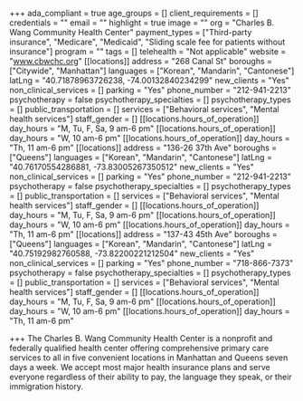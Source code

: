 +++
ada_compliant = true
age_groups = []
client_requirements = []
credentials = ""
email = ""
highlight = true
image = ""
org = "Charles B. Wang Community Health Center"
payment_types = ["Third-party insurance", "Medicare", "Medicaid", "Sliding scale fee for patients without insurance"]
program = ""
tags = []
telehealth = "Not applicable"
website = "www.cbwchc.org"
[[locations]]
address = "268 Canal St"
boroughs = ["Citywide", "Manhattan"]
languages = ["Korean", "Mandarin", "Cantonese"]
latLng = "40.71878963726238, -74.00132840234299"
new_clients = "Yes"
non_clinical_services = []
parking = "Yes"
phone_number = "212-941-2213"
psychotherapy = false
psychotherapy_specialties = []
psychotherapy_types = []
public_transportation = []
services = ["Behavioral services", "Mental health services"]
staff_gender = []
[[locations.hours_of_operation]]
day_hours = "M, Tu, F, Sa, 9 am-6 pm"
[[locations.hours_of_operation]]
day_hours = "W, 10 am-6 pm"
[[locations.hours_of_operation]]
day_hours = "Th, 11 am-6 pm"
[[locations]]
address = "136-26 37th Ave"
boroughs = ["Queens"]
languages = ["Korean", "Mandarin", "Cantonese"]
latLng = "40.76170554286881, -73.83005267350512"
new_clients = "Yes"
non_clinical_services = []
parking = "Yes"
phone_number = "212-941-2213"
psychotherapy = false
psychotherapy_specialties = []
psychotherapy_types = []
public_transportation = []
services = ["Behavioral services", "Mental health services"]
staff_gender = []
[[locations.hours_of_operation]]
day_hours = "M, Tu, F, Sa, 9 am-6 pm"
[[locations.hours_of_operation]]
day_hours = "W, 10 am-6 pm"
[[locations.hours_of_operation]]
day_hours = "Th, 11 am-6 pm"
[[locations]]
address = "137-43 45th Ave"
boroughs = ["Queens"]
languages = ["Korean", "Mandarin", "Cantonese"]
latLng = "40.75192982760588, -73.82200221212504"
new_clients = "Yes"
non_clinical_services = []
parking = "Yes"
phone_number = "718-866-7373"
psychotherapy = false
psychotherapy_specialties = []
psychotherapy_types = []
public_transportation = []
services = ["Behavioral services", "Mental health services"]
staff_gender = []
[[locations.hours_of_operation]]
day_hours = "M, Tu, F, Sa, 9 am-6 pm"
[[locations.hours_of_operation]]
day_hours = "W, 10 am-6 pm"
[[locations.hours_of_operation]]
day_hours = "Th, 11 am-6 pm"

+++
The Charles B. Wang Community Health Center is a nonprofit and federally qualified health center offering comprehensive primary care services to all in five convenient locations in Manhattan and Queens seven days a week. We accept most major health insurance plans and serve everyone regardless of their ability to pay, the language they speak, or their immigration history.